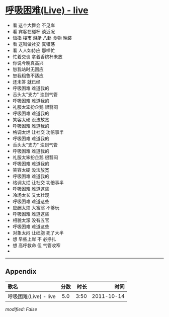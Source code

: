 # [呼吸困难(Live) - live](https://music.163.com/song?id=64202)

* 看 这个大舞会 不见岸
* 看 宾客在碰杯 谈近况
* 恆指 楼市 游艇 八卦 食物 晚装
* 看 这叫做社交 真错荡
* 看 人人如侍应 那样忙
* 忙着交谈 拿着香槟杯未放
* 你说今晚真高兴
* 恕我站时无回应
* 恕我粗鲁不适应
* 还未答 就已经
* 呼吸困难 难道我的
* 舌头太"支力" 浊到气管
* 呼吸困难 难道我的
* 礼服太笨扮企鹅 很翳闷
* 呼吸困难 难道我的
* 笑容太硬 没法放宽
* 呼吸困难 难道我的
* 格调太烂 让社交 功倍事半
* 呼吸困难 难道我的
* 舌头太"支力" 浊到气管
* 呼吸困难 难道我的
* 礼服太笨扮企鹅 很翳闷
* 呼吸困难 难道我的
* 笑容太硬 没法放宽
* 呼吸困难 难道我的
* 格调太烂 让社交 功倍事半
* 呼吸困难 难道这些
* 冷场太长 又太壮观
* 呼吸困难 难道这些
* 应酬太烦 大富翁 不够玩
* 呼吸困难 难道这些
* 相貌太濛 没有五官
* 呼吸困难 难道这些
* 对象太闷 让细胞 死了大半
* 想 早些上岸 不 必挣扎
* 想 高呼救命 但 气管收窄
* 


---

## Appendix

|歌名|分数|时长|时间|
|:---|:---:|---:|---:|
|呼吸困难(Live) - live|5.0|3:50|2011-10-14

*modified: False*